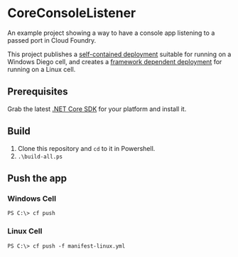 # CoreConsoleListener

An example project showing a way to have a console app listening to a passed port in Cloud Foundry.

This project publishes a [self-contained deployment](https://docs.microsoft.com/en-us/dotnet/articles/core/deploying/deploy-with-cli#a-namesimpleselfa-self-contained-deployment-without-third-party-dependencies) suitable for running on a Windows Diego cell, and creates a [framework dependent deployment](https://docs.microsoft.com/en-us/dotnet/articles/core/deploying/deploy-with-cli#framework-dependent-deployment) for running on a Linux cell.

## Prerequisites
Grab the latest [.NET Core SDK](https://www.microsoft.com/net/core) for your platform and install it.

## Build

1. Clone this repository and `cd` to it in Powershell.
1. `.\build-all.ps`

## Push the app
### Windows Cell
`PS C:\> cf push`

### Linux Cell
`PS C:\> cf push -f manifest-linux.yml`
